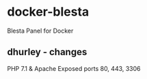 # docker-blesta

Blesta Panel for Docker

## dhurley - changes

PHP 7.1 & Apache
Exposed ports 80, 443, 3306
